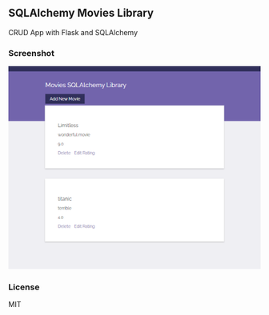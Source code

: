 ## SQLAlchemy Movies Library
CRUD App with Flask and SQLAlchemy 

### Screenshot
![Preview of the page](/preview.PNG)

### License
MIT